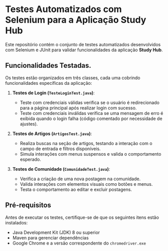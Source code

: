 # Testes Automatizados com Selenium para a Aplicação Study Hub

Este repositório contém o conjunto de testes automatizados desenvolvidos com Selenium e JUnit para validar funcionalidades da aplicação **Study Hub**.


## Funcionalidades Testadas.

Os testes estão organizados em três classes, cada uma cobrindo funcionalidades específicas da aplicação:

1. **Testes de Login (`TesteLoginTest.java`)**:  
   - Teste com credenciais válidas verifica se o usuário é redirecionado para a página principal após realizar login com sucesso.  
   - Teste com credenciais inválidas verifica se uma mensagem de erro é exibida quando o login falha (código comentado por necessidade de ajustes).  

2. **Testes de Artigos (`ArtigosTest.java`)**:  
   - Realiza buscas na seção de artigos, testando a interação com o campo de entrada e filtros disponíveis.  
   - Simula interações com menus suspensos e valida o comportamento esperado.  

3. **Testes de Comunidade (`ComunidadeTest.java`)**:  
   - Verifica a criação de uma nova postagem na comunidade.  
   - Valida interações com elementos visuais como botões e menus.  
   - Testa o comportamento ao editar e excluir postagens.

## Pré-requisitos

Antes de executar os testes, certifique-se de que os seguintes itens estão instalados:
- Java Development Kit (JDK) 8 ou superior
- Maven para gerenciar dependências
- Google Chrome e a versão correspondente do `chromedriver.exe`





